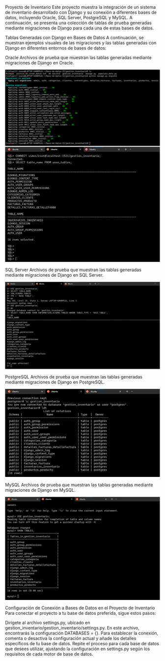 Proyecto de Inventario
Este proyecto muestra la integración de un sistema de inventario desarrollado con Django y su conexión a diferentes bases de datos, incluyendo Oracle, SQL Server, PostgreSQL y MySQL. A continuación, se presenta una colección de tablas de prueba generadas mediante migraciones de Django para cada una de estas bases de datos.

Tablas Generadas con Django en Bases de Datos
A continuación, se muestran ejemplos visuales de las migraciones y las tablas generadas con Django en diferentes entornos de bases de datos:

Oracle
Archivos de prueba que muestran las tablas generadas mediante migraciones de Django en Oracle.

![Migraciones de DJANGO a ORACLE](assets/1.png)
![TABLAS DE MIGRACIONES ORACLE DJANGO](assets/2.png)

SQL Server
Archivos de prueba que muestran las tablas generadas mediante migraciones de Django en SQL Server.

![TABLAS DE MIGRACIONES sqlserver DJANGO](assets/4.png)

PostgreSQL
Archivos de prueba que muestran las tablas generadas mediante migraciones de Django en PostgreSQL.

![TABLAS DE MIGRACIONES postgres DJANGO](assets/6.png)

MySQL
Archivos de prueba que muestran las tablas generadas mediante migraciones de Django en MySQL.

![TABLAS DE MIGRACIONES mysql DJANGO](assets/8.png)

Configuración de Conexión a Bases de Datos en el Proyecto de Inventario
Para conectar el proyecto a tu base de datos preferida, sigue estos pasos:

Dirígete al archivo settings.py, ubicado en gestion_inventario/gestion_inventario/settings.py.
En este archivo, encontrarás la configuración DATABASES = {}. Para establecer la conexión, comenta o desactiva la configuración actual y añade los detalles específicos de tu base de datos.
Repite el proceso para cada base de datos que desees utilizar, ajustando la configuración en settings.py según los requisitos de cada motor de base de datos.